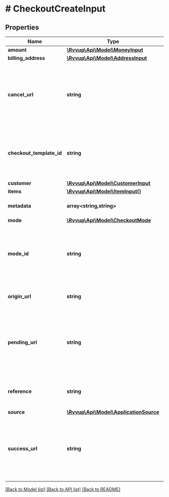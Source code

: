 # # CheckoutCreateInput

## Properties

Name | Type | Description | Notes
------------ | ------------- | ------------- | -------------
**amount** | [**\Rvvup\Api\Model\MoneyInput**](MoneyInput.md) |  | [optional]
**billing_address** | [**\Rvvup\Api\Model\AddressInput**](AddressInput.md) |  | [optional]
**cancel_url** | **string** | The URL to redirect the user to if the checkout does not complete successfully.                          This field supports the template variable &#x60;{{CHECKOUT_ID}}&#x60; which will be replaced with the                          created checkouts ID. | [optional]
**checkout_template_id** | **string** | The ID of the checkout template to use for this checkout.                          If not provided, the default template will be used.                          If provided, the template must be available to the merchant. | [optional]
**customer** | [**\Rvvup\Api\Model\CustomerInput**](CustomerInput.md) |  | [optional]
**items** | [**\Rvvup\Api\Model\ItemInput[]**](ItemInput.md) |  | [optional]
**metadata** | **array<string,string>** | Key value pairs to store additional information about the checkout. | [optional]
**mode** | [**\Rvvup\Api\Model\CheckoutMode**](CheckoutMode.md) |  | [optional]
**mode_id** | **string** | ID related to this checkout mode. Required for the ACCOUNT_STATEMENT mode and should be set to the AccountStatement&#39;s ID.Automatically set for all other modes. | [optional]
**origin_url** | **string** | The URL that the customer was on when the checkout was created. | [optional]
**pending_url** | **string** | The URL to redirect the user to if the checkout falls into a pending payment flow.                          This field supports the template variable &#x60;{{CHECKOUT_ID}}&#x60; which will be replaced with the                          created checkouts ID. | [optional]
**reference** | **string** | Your reference to identify the checkout and the subsequently created payment sessions. | [optional]
**source** | [**\Rvvup\Api\Model\ApplicationSource**](ApplicationSource.md) |  | [optional]
**success_url** | **string** | The URL to redirect the user to after the checkout is completed successfully.                          This field supports the template variable &#x60;{{CHECKOUT_ID}}&#x60; which will be replaced with the                          created checkouts ID. | [optional]

[[Back to Model list]](../../README.md#models) [[Back to API list]](../../README.md#endpoints) [[Back to README]](../../README.md)
